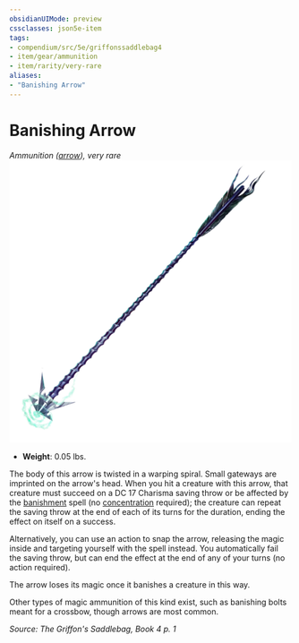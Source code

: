 ```yaml
---
obsidianUIMode: preview
cssclasses: json5e-item
tags:
- compendium/src/5e/griffonssaddlebag4
- item/gear/ammunition
- item/rarity/very-rare
aliases: 
- "Banishing Arrow"
---
```

# Banishing Arrow
*Ammunition ([arrow](compendium/items/arrow.md)), very rare*  
![](https://raw.githubusercontent.com/TheGiddyLimit/homebrew-img/main/img/GriffonsSaddlebag4/Items/Banishing-Arrow.webp#right)  

- **Weight**: 0.05 lbs.

The body of this arrow is twisted in a warping spiral. Small gateways are imprinted on the arrow's head. When you hit a creature with this arrow, that creature must succeed on a DC 17 Charisma saving throw or be affected by the [banishment](compendium/spells/banishment.md) spell (no [concentration](/compendium/rules/conditions.md#Concentration) required); the creature can repeat the saving throw at the end of each of its turns for the duration, ending the effect on itself on a success.

Alternatively, you can use an action to snap the arrow, releasing the magic inside and targeting yourself with the spell instead. You automatically fail the saving throw, but can end the effect at the end of any of your turns (no action required).

The arrow loses its magic once it banishes a creature in this way.

Other types of magic ammunition of this kind exist, such as banishing bolts meant for a crossbow, though arrows are most common.

*Source: The Griffon's Saddlebag, Book 4 p. 1*